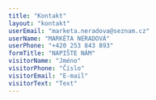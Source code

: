 ```yaml
---
title: "Kontakt"
layout: "kontakt"
userEmail: "marketa.neradova@seznam.cz"
userName: "MARKÉTA NERADOVÁ"
userPhone: "+420 253 843 893"
formTitle: "NAPIŠTE NÁM"
visitorName: "Jméno"
visitorPhone: "Číslo"
visitorEmail: "E-mail"
visitorText: "Text"
---
```


<!-- formulář bez obsahu -->